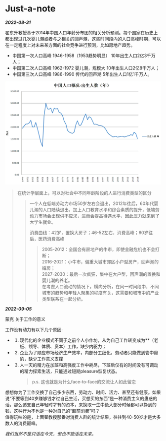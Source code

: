 # Just-a-note
***2022-08-31***   

翟东升教授基于2014年中国人口年龄分布图的相关分析预测。每个国家在历史上都出现过几次婴儿潮或者与之相关的回声潮，这些时间段内的人口高峰时期，可以在一定程度上对未来某方面的社会竞争进行预测，比如房地产趋势。
* 中国第一次人口高峰 1946-1958（1953趋势明显）  10年出生人口2亿3千万人；
* 中国第二次人口高峰 1962-1972 婴儿潮，规模大   10年出生人口2亿8千万人；
* 中国第三次人口高峰 1986-1990 传代的回声潮      5年出生人口1亿1千万人。


<img src="https://raw.githubusercontent.com/iwzb1984/Just-a-note/main/R-C.png" width="600">  

> 在统计学层面上，可以对社会中不同年龄阶段的人进行消费类型的区分
>> 一个人在低端劳动力市场50岁左右会退出，2012年往后，60年代婴儿潮的人口陆续退出，加上人口教育水平和综合素质的提升，低端劳动力市场会出现供不应求，进而会提高待遇水平，因此压力就来到了大学生就业。    
>> 
>> 消费曲线：42岁，置换大房子；46-52左右，消费高峰；60岁往后，医药消费高峰
>>> 2005-2012：全国会有房地产的牛市，即使金融危机也不会打断；  
>>> 2016-2021：小牛市，偏重大城市郊区小户型房产，回声潮的婚房；  
>>> 2027-2030：最后一次疯狂，集中在大户型，回声潮的置换和婴儿潮的养老。   
>> 在考虑人口流动的情况下，横向分析，在同一时间段中，不同城市的趋势和年轻人聚集的程度有关，这需要和城市中的产业类型联系在一起分析。    



***2022-09-05***    

蒙克 关于工作的意义

工作没有动力有以下几个原因:  
* 1. 现代化的企业模式不同于之前个人小作坊，从为自己工作转变成为**（老板、领导、体质、资本）工作，缺少内驱力；
* 2. 企业为了顺应市场经济生产效率，内部分工细化，劳动者只能做到管中窥豹，缺少工作意义支撑
* 3. 人一天的精力在加班和高强度工作中耗尽，下班后仅有的时间没有可调动的精力探索生活，只能通过短期pleasure恢复状态。  
     > p.s. 这也就是为什么face-to-face的交流让人如此留恋  

想想你为了工作交换了自己多少东西，劳动力、时间、活力、甚至还有健康。如果说“不要等到40岁赚够钱才过自己生活，买想买的东西”是一种消费主义的蛊惑的话，那么透支自己年轻时才有的资本，来换取一生中绝大部分时候都可以挣到的钱，这种行为不也是一种对自己的“超前消费”吗？  
值得玩味的是，上面翟教授那番对消费人群的统计结果，往往到40-50岁才是大多数人的消费巅峰。  

*我们当然不是只活在今天，但也不能活在未来。*
